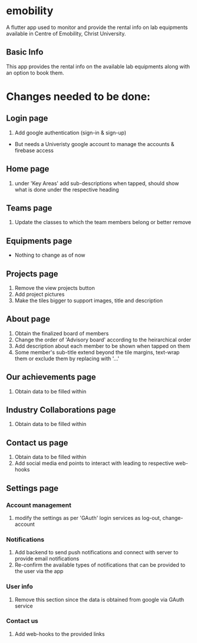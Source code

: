 # emobility

A flutter app used to monitor and provide the rental info on lab equipments available in Centre of Emobility, Christ University.

## Basic Info

This app provides the rental info on the available lab equipments along with an option to book them.

# Changes needed to be done:

## Login page

1. Add google authentication (sign-in & sign-up)
- But needs a Univeristy google account to manage the accounts & firebase access

## Home page

1. under 'Key Areas' add sub-descriptions when tapped, should show what is done under the respective heading

## Teams page

1. Update the classes to which the team members belong or better remove

## Equipments page

- Nothing to change as of now

## Projects page

1. Remove the view projects button
3. Add project pictures
4. Make the tiles bigger to support images, title and description

## About page

1. Obtain the finalized board of members
2. Change the order of 'Advisory board' according to the heirarchical order
3. Add description about each member to be shown when tapped on them
4. Some member's sub-title extend beyond the tile margins, text-wrap them or exclude them by replacing with '...'

## Our achievements page

1. Obtain data to be filled within

## Industry Collaborations page

1. Obtain data to be filled within

## Contact us page

1. Obtain data to be filled within
2. Add social media end points to interact with leading to respective web-hooks

## Settings page

### Account management

1. modify the settings as per 'GAuth' login services as log-out, change-account

### Notifications

1. Add backend to send push notifications and connect with server to provide email notifications
2. Re-confirm the available types of notifications that can be provided to the user via the app

### User info

1. Remove this section since the data is obtained from google via GAuth service

### Contact us

1. Add web-hooks to the provided links